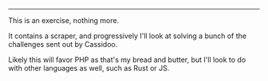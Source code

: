 
---

This is an exercise, nothing more. 

It contains a scraper, and progressively I'll look at solving a bunch of the challenges
sent out by Cassidoo.

Likely this will favor PHP as that's my bread and butter, but I'll look to do with other
languages as well, such as Rust or JS.